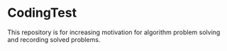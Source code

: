 # CodingTest
This repository is for increasing motivation for algorithm problem solving and recording solved problems.
